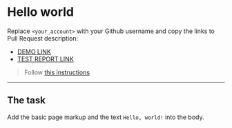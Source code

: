 # Hello world
Replace `<your_account>` with your Github username and copy the links to Pull Request description:
- [DEMO LINK](https://andrii-hryhoruk.github.io/layout_hello-world/)
- [TEST REPORT LINK](https://andrii-hryhoruk.github.io/layout_hello-world/report/html_report/)

> Follow [this instructions](https://github.com/mate-academy/layout_task-guideline#how-to-solve-the-layout-tasks-on-github)
___

## The task 
Add the basic page markup and the text `Hello, world!` into the body.
